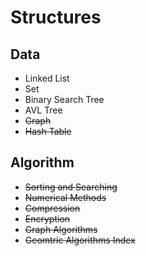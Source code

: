 # Structures
## Data
* Linked List
* Set
* Binary Search Tree
* AVL Tree
* ~~Graph~~
* ~~Hash Table~~
## Algorithm
* ~~Sorting and Searching~~
* ~~Numerical Methods~~
* ~~Compression~~
* ~~Encryption~~
* ~~Graph Algorithms~~
* ~~Geomtric Algorithms Index~~
